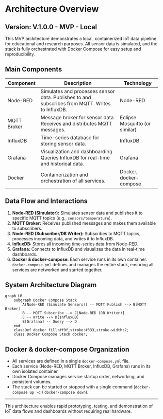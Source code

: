 # Architecture Overview

## Version: V.1.0.0 - MVP - Local

This MVP architecture demonstrates a local, containerized IoT data pipeline for educational and research purposes. All sensor data is simulated, and the stack is fully orchestrated with Docker Compose for easy setup and reproducibility.

## Main Components

| Component   | Description                                                                                     | Technology                     |
| ----------- | ----------------------------------------------------------------------------------------------- | ------------------------------ |
| Node-RED    | Simulates and processes sensor data. Publishes to and subscribes from MQTT. Writes to InfluxDB. | Node-RED                       |
| MQTT Broker | Message broker for sensor data. Receives and distributes MQTT messages.                         | Eclipse Mosquitto (or similar) |
| InfluxDB    | Time-series database for storing sensor data.                                                   | InfluxDB                       |
| Grafana     | Visualization and dashboarding. Queries InfluxDB for real-time and historical data.             | Grafana                        |
| Docker      | Containerization and orchestration of all services.                                             | Docker, docker-compose         |

## Data Flow and Interactions

1. **Node-RED (Simulator):** Simulates sensor data and publishes it to specific MQTT topics (e.g., `sensors/temperature`).
2. **MQTT Broker:** Receives published messages and makes them available to subscribers.
3. **Node-RED (Subscriber/DB Writer):** Subscribes to MQTT topics, processes incoming data, and writes it to InfluxDB.
4. **InfluxDB:** Stores all incoming time-series data from Node-RED.
5. **Grafana:** Connects to InfluxDB and visualizes the data in real-time dashboards.
6. **Docker & docker-compose:** Each service runs in its own container. `docker-compose.yml` defines and manages the entire stack, ensuring all services are networked and started together.

## System Architecture Diagram

```mermaid
graph LR
    subgraph Docker Compose Stack
        A[Node-RED (Simulate Sensors)] -- MQTT Publish --> B[MQTT Broker]
        B -- MQTT Subscribe --> C[Node-RED (DB Writer)]
        C -- Write --> D[InfluxDB]
        E[Grafana] -- Query --> D
    end
    classDef docker fill:#f9f,stroke:#333,stroke-width:2;
    class Docker Compose Stack docker;
```

## Docker & docker-compose Organization

- All services are defined in a single `docker-compose.yml` file.
- Each service (Node-RED, MQTT Broker, InfluxDB, Grafana) runs in its own isolated container.
- Docker Compose manages service startup order, networking, and persistent volumes.
- The stack can be started or stopped with a single command (`docker-compose up -d` / `docker-compose down`).

---

This architecture enables rapid prototyping, testing, and demonstration of IoT data flows and dashboards without requiring real hardware.
